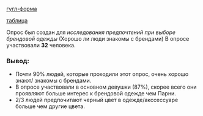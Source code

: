 [гугл-форма](https://docs.google.com/forms/d/1Ap8-PYdfxl61c4aH5XpKrRRqolRcuZHcc0EzYkEfQYE/edit)

[таблица](https://docs.google.com/spreadsheets/d/1gu4-zmAODfs_31PJzasDBKtqs0WnQksJkvNbOfAWrik/edit#gid=1644258928)

Опрос был создан для _исследования предпочтений при выборе брендовой одежды_ (Хорошо ли люди знакомы с брендами)
В опросе участвовали **32** человека. 

### Вывод: 

+ Почти 90% людей, которые проходили этот опрос, очень хорошо знают/ знакомы с брендами. 
+ В опросе участвовали в основном девушки (87%), скорее всего они проявляют больше интерес к брендовой одежде чем Парни.
+ 2/3 людей предпочитают черный цвет в одежде/акссессуаре больше чем другие цвета.
